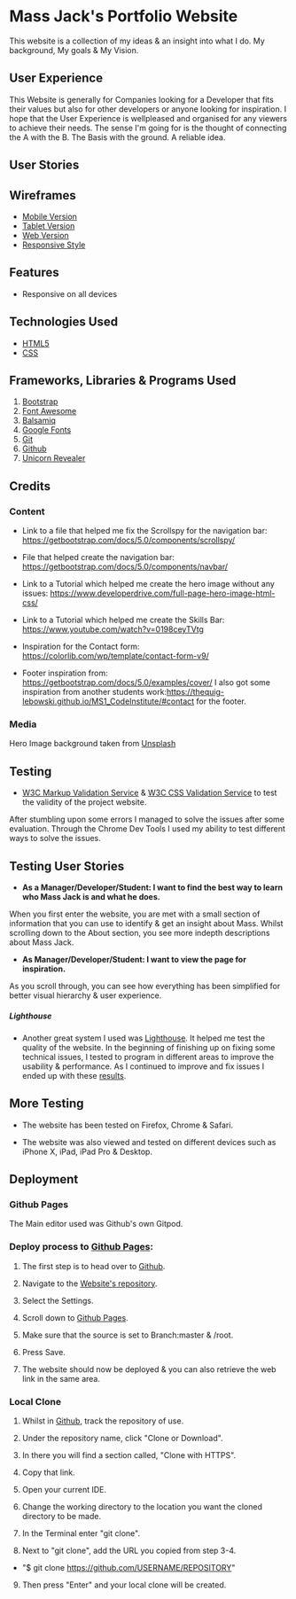 # Mass Jack's Portfolio Website
 This website is a collection of my ideas & an insight into what I do. My background, My goals & My Vision.



## User Experience
 This Website is generally for Companies looking for a Developer that fits their values but also 
 for other developers or anyone looking for inspiration. I hope that the User Experience 
 is wellpleased and organised for any viewers to achieve their needs. The sense I'm going for 
 is the thought of connecting the A with the B. The Basis with the ground. A reliable idea.

## User Stories 

## Wireframes 
* [Mobile Version](./assets/wireframes/mobile.png)
* [Tablet Version](./assets/wireframes/tablet.png)
* [Web Version](./assets/wireframes/web.png)
* [Responsive Style](./assets/wireframes/responsive.png)


## Features
* Responsive on all devices

## Technologies Used

* [HTML5](https://en.wikipedia.org/wiki/HTML5)
* [CSS](https://en.wikipedia.org/wiki/CSS#CSS_3)

## Frameworks, Libraries & Programs Used
1. [Bootstrap](https://getbootstrap.com/docs/5.0/getting-started/introduction/)
2. [Font Awesome](https://fonts.google.com/)
3. [Balsamiq](https://balsamiq.com/)
4. [Google Fonts](https://fonts.google.com/)
5. [Git](https://git-scm.com/)
6. [Github](https://github.com/)
7. [Unicorn Revealer](https://chrome.google.com/webstore/detail/unicorn-revealer/lmlkphhdlngaicolpmaakfmhplagoaln?hl=en-GB)

## Credits
### Content
* Link to a file that helped me fix the Scrollspy for the navigation bar:
https://getbootstrap.com/docs/5.0/components/scrollspy/

* File that helped create the navigation bar: https://getbootstrap.com/docs/5.0/components/navbar/

* Link to a Tutorial which helped me create the hero image without any issues:
https://www.developerdrive.com/full-page-hero-image-html-css/

* Link to a Tutorial which helped me create the Skills Bar:
https://www.youtube.com/watch?v=0198ceyTVtg

* Inspiration for the Contact form: https://colorlib.com/wp/template/contact-form-v9/

* Footer inspiration from: https://getbootstrap.com/docs/5.0/examples/cover/
I also got some inspiration from another students work:https://thequig-lebowski.github.io/MS1_CodeInstitute/#contact for the footer.

### Media
Hero Image background taken from [Unsplash](https://unsplash.com/)

## Testing
* [W3C Markup Validation Service](https://validator.w3.org/) & [W3C CSS Validation Service](https://jigsaw.w3.org/css-validator/) to test the validity of the project website.

After stumbling upon some errors I managed to solve the issues after some evaluation. Through the Chrome Dev Tools I used my ability to test different ways to solve the issues.
## Testing User Stories

* __As a Manager/Developer/Student: I want to find the best way to learn who Mass Jack is and what he does.__

When you first enter the website, you are met with a small section of information that you can use to identify & get an insight about Mass. 
Whilst scrolling down to the About  section, you see more indepth descriptions about Mass Jack.

* __As Manager/Developer/Student: I want to view the page for inspiration.__

As you scroll through, you can see how everything has been simplified for better visual hierarchy & user experience.

##### Lighthouse
* Another great system I used was [Lighthouse](https://developers.google.com/web/tools/lighthouse). It helped me test the quality of the website. In the beginning of finishing up on fixing some technical issues, I tested to program in different areas to improve the usability & performance. As I continued to improve and fix issues I ended up with these [results](./assets/images/lighthouse.png).

## More Testing
* The website has been tested on Firefox, Chrome & Safari.

* The website was also viewed and tested on different devices such as iPhone X, iPad, iPad Pro & Desktop.

## Deployment

### Github Pages
The Main editor used was Github's own Gitpod.

### Deploy process to [Github Pages](https://github.com/):
1. The first step is to head over to [Github](https://github.com/).

2. Navigate to the [Website's repository](https://github.com/).

3. Select the Settings.

4. Scroll down to [Github Pages](https://github.com/).

5. Make sure that the source is set to Branch:master & /root.

6. Press Save.

7. The website should now be deployed & you can also retrieve the web link in the same area.

### Local Clone

1. Whilst in [Github](https://github.com/), track the repository of use.

2. Under the repository name, click "Clone or Download".

3. In there you will find a section called, "Clone with HTTPS".

4. Copy that link.

5. Open your current IDE.

6. Change the working directory to the location you want the cloned directory to be made.

7. In the Terminal enter "git clone".

8. Next to "git clone", add the URL you copied from step 3-4.

- "$ git clone https://github.com/USERNAME/REPOSITORY" 

9. Then press "Enter" and your local clone will be created. 








